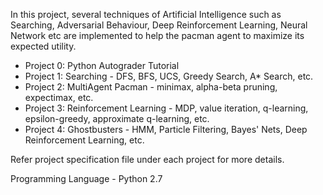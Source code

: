 
In this project, several techniques of Artificial Intelligence such as Searching, Adversarial Behaviour, Deep Reinforcement Learning, Neural Network etc are implemented to help the pacman agent to maximize its expected utility.

- Project 0: Python Autograder Tutorial
- Project 1: Searching - DFS, BFS, UCS, Greedy Search, A* Search, etc.
- Project 2: MultiAgent Pacman - minimax, alpha-beta pruning, expectimax, etc.
- Project 3: Reinforcement Learning - MDP, value iteration, q-learning, epsilon-greedy, approximate q-learning, etc.
- Project 4: Ghostbusters - HMM, Particle Filtering, Bayes' Nets, Deep Reinforcement Learning, etc.

Refer project specification file under each project for more details.

Programming Language - Python 2.7
